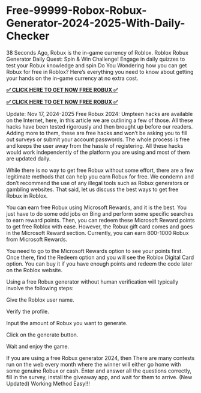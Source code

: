 # Free-99999-Robox-Robux-Generator-2024-2025-With-Daily-Checker

38 Seconds Ago, Robux is the in-game currency of Roblox. Roblox Robux Generator Daily Quest: Spin & Win Challenge! Engage in daily quizzes to test your Robux knowledge and spin Do You Wondering how you can get Robux for free in Roblox? Here’s everything you need to know about getting your hands on the in-game currency at no extra cost.

**[✅ CLICK HERE TO GET NOW FREE ROBUX ✅](https://cutt.ly/GeJyDrJe)**

**[✅ CLICK HERE TO GET NOW FREE ROBUX ✅](https://cutt.ly/GeJyDrJe)**

Update: Nov 17, 2024-2025 Free Robux 2024: Umpteen hacks are available on the Internet, here, in this article we are outlining a few of those. All these hacks have been tested rigorously and then brought up before our readers. Adding more to them, these are free hacks and won’t be asking you to fill out surveys or submit your account passwords. The whole process is free and keeps the user away from the hassle of registering. All these hacks would work independently of the platform you are using and most of them are updated daily.

While there is no way to get free Robux without some effort, there are a few legitimate methods that can help you earn Robux for free. We condemn and don’t recommend the use of any illegal tools such as Robux generators or gambling websites. That said, let us discuss the best ways to get free Robux in Roblox.

You can earn free Robux using Microsoft Rewards, and it is the best. You just have to do some odd jobs on Bing and perform some specific searches to earn reward points. Then, you can redeem these Microsoft Reward points to get free Roblox with ease. However, the Robux gift card comes and goes in the Microsoft Reward section. Currently, you can earn 800-1000 Robux from Microsoft Rewards.

You need to go to the Microsoft Rewards option to see your points first. Once there, find the Redeem option and you will see the Roblox Digital Card option. You can buy it if you have enough points and redeem the code later on the Roblox website.

Using a free Robux generator without human verification will typically involve the following steps:

Give the Roblox user name.

Verify the profile.

Input the amount of Robux you want to generate.

Click on the generate button.

Wait and enjoy the game.

If you are using a free Robux generator 2024, then There are many contests run on the web every month where the winner will either go home with some genuine Robux or cash. Enter and answer all the questions correctly, fill in the survey, install the giveaway app, and wait for them to arrive.
(New Updated) Working Method Easy!!!

